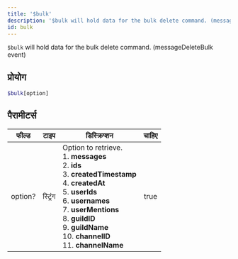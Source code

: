 ```yaml
---
title: '$bulk'
description: '$bulk will hold data for the bulk delete command. (messageDeleteBulk event)'
id: bulk
---
```


`$bulk` will hold data for the bulk delete command. (messageDeleteBulk event)

## प्रोयोग

```php
$bulk[option]
```

## पैरामीटर्स

| फील्ड   | टाइप     | डिस्क्रिप्शन                                                                                                                                                                                                                                                                                                                                                      | चाहिए |
| ------- | -------- | ----------------------------------------------------------------------------------------------------------------------------------------------------------------------------------------------------------------------------------------------------------------------------------------------------------------------------------------------------------------- |:-----:|
| option? | स्ट्रिंग | Option to retrieve. <br /> 1. **messages** <br /> 2. **ids** <br /> 3. **createdTimestamp** <br /> 4. **createdAt** <br /> 5. **userIds** <br /> 6. **usernames**  <br /> 7. **userMentions** <br /> 8. **guildID** <br /> 9. **guildName** <br /> 10. **channelID** <br /> 11. **channelName** | true  |